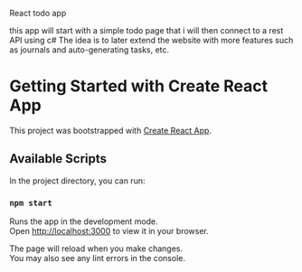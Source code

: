 


React todo app

this app will start with a simple todo page that i will then connect to a rest API using c# 
The idea is to later extend the website with more features such as journals and auto-generating tasks, etc.

































# Getting Started with Create React App

This project was bootstrapped with [Create React App](https://github.com/facebook/create-react-app).

## Available Scripts

In the project directory, you can run:

### `npm start`

Runs the app in the development mode.\
Open [http://localhost:3000](http://localhost:3000) to view it in your browser.

The page will reload when you make changes.\
You may also see any lint errors in the console.

